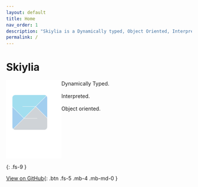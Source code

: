 ```yaml
---
layout: default
title: Home
nav_order: 1
description: "Skiylia is a Dynamically typed, Object Oriented, Interpreted Programming Language."
permalink: /
---
```


# Skiylia

<div style="display: flex">
  <img src="favicon.svg" alt="Skiylia icon" width="150"/>
  Dynamically Typed.<br/><br/>
  Interpreted.<br/><br/>
  Object oriented.
</div>


{: .fs-9 }

[View on GitHub](https://github.com/Skiylia-Lang/){: .btn .fs-5 .mb-4 .mb-md-0 }
